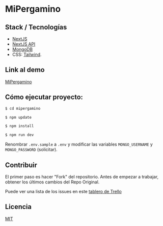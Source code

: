 # MiPergamino

<!-- Acá habría que poner una descripción de la app -->

## Stack / Tecnologías

- [NextJS](https://nextjs.org/)
- [NextJS API](https://nextjs.org/docs/api-routes/introduction)
- [MongoDB](https://www.mongodb.com/es)
- CSS: [Tailwind](https://tailwindcss.com/).

## Link al demo

[MiPergamino](http://mipergamino.vercel.app/)

## Cómo ejecutar proyecto:

```sh
$ cd mipergamino
```

```sh
$ npm update
```

```sh
$ npm install
```

```sh
$ npm run dev
```

Renombrar `.env.sample` a `.env` y modificar las variables `MONGO_USERNAME` y `MONGO_PASSWORD` (solicitar).

## Contribuir

El primer paso es hacer "Fork" del repositorio.
Antes de empezar a trabajar, obtener los últimos cambios del Repo Original.

Puede ver una lista de los issues en este [tablero de Trello](https://trello.com/b/MTSwJf4j/miciudad)

## Licencia

[MIT]()
